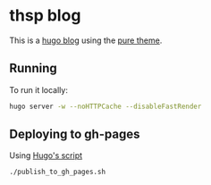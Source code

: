 # thsp blog

This is a [hugo blog](https://gohugo.io/getting-started/quick-start/) using the [pure theme](https://github.com/xiaoheiAh/hugo-theme-pure).

## Running

To run it locally:

```bash
hugo server -w --noHTTPCache --disableFastRender
```

## Deploying to gh-pages

Using [Hugo's script](https://gohugo.io/hosting-and-deployment/hosting-on-github/)

```bash
./publish_to_gh_pages.sh
```
